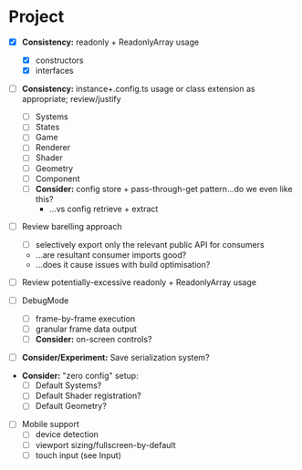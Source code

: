 # Project

- [x] **Consistency:** readonly + ReadonlyArray usage
    - [x] constructors
    - [x] interfaces

- [ ] **Consistency:** instance+.config.ts usage or class extension as appropriate; review/justify
    - [ ] Systems
    - [ ] States
    - [ ] Game
    - [ ] Renderer
    - [ ] Shader
    - [ ] Geometry
    - [ ] Component
    - [ ] **Consider:** config store + pass-through-get pattern...do we even like this?
        - ...vs config retrieve + extract

- [ ] Review barelling approach
    - [ ] selectively export only the relevant public API for consumers
    - ...are resultant consumer imports good?
    - ...does it cause issues with build optimisation?

- [ ] Review potentially-excessive readonly + ReadonlyArray usage

- [ ] DebugMode
    - [ ] frame-by-frame execution
    - [ ] granular frame data output
    - [ ] **Consider:** on-screen controls?

- [ ] **Consider/Experiment:** Save serialization system?

- **Consider:** "zero config" setup:
    - [ ] Default Systems?
    - [ ] Default Shader registration?
    - [ ] Default Geometry?

- [ ] Mobile support
    - [ ] device detection
    - [ ] viewport sizing/fullscreen-by-default
    - [ ] touch input (see Input)
